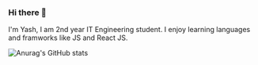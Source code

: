 ### Hi there 👋

I'm Yash, I am 2nd year IT Engineering student. I enjoy learning languages and framworks like JS and React JS.

![Anurag's GitHub stats](https://github-readme-stats.vercel.app/api?username=yashh33&hide=contribs,prs)

